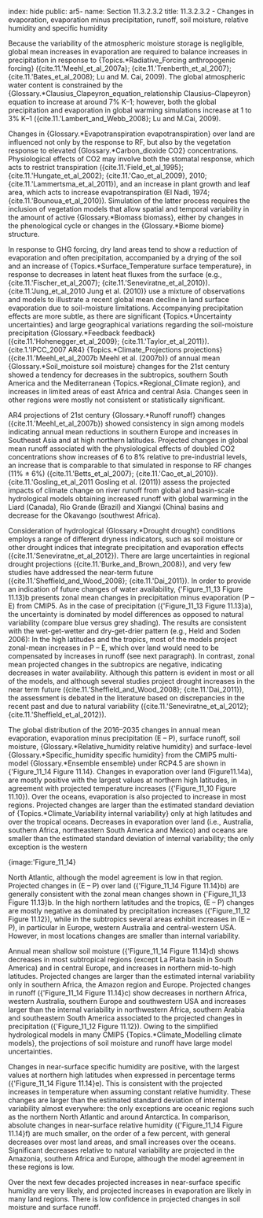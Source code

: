 index: hide
public: ar5-
name: Section 11.3.2.3.2
title: 11.3.2.3.2 - Changes in evaporation, evaporation minus precipitation, runoff, soil moisture, relative humidity and specific humidity

Because the variability of the atmospheric moisture storage is negligible, global mean increases in evaporation are required to balance increases in precipitation in response to {Topics.*Radiative_Forcing anthropogenic forcing} ({cite.11.'Meehl_et_al_2007a}; {cite.11.'Trenberth_et_al_2007}; {cite.11.'Bates_et_al_2008}; Lu and M. Cai, 2009). The global atmospheric water content is constrained by the {Glossary.*Clausius_Clapeyron_equation_relationship Clausius–Clapeyron} equation to increase at around 7% K–1; however, both the global precipitation and evaporation in global warming simulations increase at 1 to 3% K–1 ({cite.11.'Lambert_and_Webb_2008}; Lu and M.Cai, 2009).

Changes in {Glossary.*Evapotranspiration evapotranspiration} over land are influenced not only by the response to RF, but also by the vegetation response to elevated {Glossary.*Carbon_dioxide CO2} concentrations. Physiological effects of CO2 may involve both the stomatal response, which acts to restrict transpiration ({cite.11.'Field_et_al_1995}; {cite.11.'Hungate_et_al_2002}; {cite.11.'Cao_et_al_2009}, 2010; {cite.11.'Lammertsma_et_al_2011}), and an increase in plant growth and leaf area, which acts to increase evapotranspiration (El Nadi, 1974; {cite.11.'Bounoua_et_al_2010}). Simulation of the latter process requires the inclusion of vegetation models that allow spatial and temporal variability in the amount of active {Glossary.*Biomass biomass}, either by changes in the phenological cycle or changes in the {Glossary.*Biome biome} structure.

In response to GHG forcing, dry land areas tend to show a reduction of evaporation and often precipitation, accompanied by a drying of the soil and an increase of {Topics.*Surface_Temperature surface temperature}, in response to decreases in latent heat fluxes from the surface (e.g., {cite.11.'Fischer_et_al_2007}; {cite.11.'Seneviratne_et_al_2010}). {cite.11.'Jung_et_al_2010 Jung et al. (2010)} use a mixture of observations and models to illustrate a recent global mean decline in land surface evaporation due to soil-moisture limitations. Accompanying precipitation effects are more subtle, as there are significant {Topics.*Uncertainty uncertainties} and large geographical variations regarding the soil-moisture precipitation {Glossary.*Feedback feedback} ({cite.11.'Hohenegger_et_al_2009}; {cite.11.'Taylor_et_al_2011}). {cite.1.'IPCC_2007 AR4} {Topics.*Climate_Projections projections} ({cite.11.'Meehl_et_al_2007b Meehl et al. (2007b)} of annual mean {Glossary.*Soil_moisture soil moisture} changes for the 21st century showed a tendency for decreases in the subtropics, southern South America and the Mediterranean {Topics.*Regional_Climate region}, and increases in limited areas of east Africa and central Asia. Changes seen in other regions were mostly not consistent or statistically significant.

AR4 projections of 21st century {Glossary.*Runoff runoff} changes ({cite.11.'Meehl_et_al_2007b}) showed consistency in sign among models indicating annual mean reductions in southern Europe and increases in Southeast Asia and at high northern latitudes. Projected changes in global mean runoff associated with the physiological effects of doubled CO2 concentrations show increases of 6 to 8% relative to pre-industrial levels, an increase that is comparable to that simulated in response to RF changes (11% ± 6%) ({cite.11.'Betts_et_al_2007}; {cite.11.'Cao_et_al_2010}). {cite.11.'Gosling_et_al_2011 Gosling et al. (2011)} assess the projected impacts of climate change on river runoff from global and basin-scale hydrological models obtaining increased runoff with global warming in the Liard (Canada), Rio Grande (Brazil) and Xiangxi (China) basins and decrease for the Okavango (southwest Africa).

Consideration of hydrological {Glossary.*Drought drought} conditions employs a range of different dryness indicators, such as soil moisture or other drought indices that integrate precipitation and evaporation effects ({cite.11.'Seneviratne_et_al_2012}). There are large uncertainties in regional drought projections ({cite.11.'Burke_and_Brown_2008}), and very few studies have addressed the near-term future ({cite.11.'Sheffield_and_Wood_2008}; {cite.11.'Dai_2011}). In order to provide an indication of future changes of water availability, {'Figure_11_13 Figure 11.13}b presents zonal mean changes in precipitation minus evaporation (P – E) from CMIP5. As in the case of precipitation ({'Figure_11_13 Figure 11.13}a), the uncertainty is dominated by model differences as opposed to natural variability (compare blue versus grey shading). The results are consistent with the wet-get-wetter and dry-get-drier pattern (e.g., Held and Soden 2006): In the high latitudes and the tropics, most of the models project zonal-mean increases in P – E, which over land would need to be compensated by increases in runoff (see next paragraph). In contrast, zonal mean projected changes in the subtropics are negative, indicating decreases in water availability. Although this pattern is evident in most or all of the models, and although several studies project drought increases in the near term future ({cite.11.'Sheffield_and_Wood_2008}; {cite.11.'Dai_2011}), the assessment is debated in the literature based on discrepancies in the recent past and due to natural variability ({cite.11.'Seneviratne_et_al_2012}; {cite.11.'Sheffield_et_al_2012}).

The global distribution of the 2016–2035 changes in annual mean evaporation, evaporation minus precipitation (E – P), surface runoff, soil moisture, {Glossary.*Relative_humidity relative humidity} and surface-level {Glossary.*Specific_humidity specific humidity} from the CMIP5 multi-model {Glossary.*Ensemble ensemble} under RCP4.5 are shown in {'Figure_11_14 Figure 11.14}. Changes in evaporation over land (Figure11.14a), are mostly positive with the largest values at northern high latitudes, in agreement with projected temperature increases ({'Figure_11_10 Figure 11.10}). Over the oceans, evaporation is also projected to increase in most regions. Projected changes are larger than the estimated standard deviation of {Topics.*Climate_Variability internal variability} only at high latitudes and over the tropical oceans. Decreases in evaporation over land (i.e., Australia, southern Africa, northeastern South America and Mexico) and oceans are smaller than the estimated standard deviation of internal variability; the only exception is the western

{image:'Figure_11_14}

North Atlantic, although the model agreement is low in that region. Projected changes in (E – P) over land ({'Figure_11_14 Figure 11.14}b) are generally consistent with the zonal mean changes shown in {'Figure_11_13 Figure 11.13}b. In the high northern latitudes and the tropics, (E – P) changes are mostly negative as dominated by precipitation increases ({'Figure_11_12 Figure 11.12}), while in the subtropics several areas exhibit increases in (E – P), in particular in Europe, western Australia and central-western USA. However, in most locations changes are smaller than internal variability.

Annual mean shallow soil moisture ({'Figure_11_14 Figure 11.14}d) shows decreases in most subtropical regions (except La Plata basin in South America) and in central Europe, and increases in northern mid-to-high latitudes. Projected changes are larger than the estimated internal variability only in southern Africa, the Amazon region and Europe. Projected changes in runoff ({'Figure_11_14 Figure 11.14}c) show decreases in northern Africa, western Australia, southern Europe and southwestern USA and increases larger than the internal variability in northwestern Africa, southern Arabia and southeastern South America associated to the projected changes in precipitation ({'Figure_11_12 Figure 11.12}). Owing to the simplified hydrological models in many CMIP5 {Topics.*Climate_Modelling climate models}, the projections of soil moisture and runoff have large model uncertainties.

Changes in near-surface specific humidity are positive, with the largest values at northern high latitudes when expressed in percentage terms ({'Figure_11_14 Figure 11.14}e). This is consistent with the projected increases in temperature when assuming constant relative humidity. These changes are larger than the estimated standard deviation of internal variability almost everywhere: the only exceptions are oceanic regions such as the northern North Atlantic and around Antarctica. In comparison, absolute changes in near-surface relative humidity ({'Figure_11_14 Figure 11.14}f) are much smaller, on the order of a few percent, with general decreases over most land areas, and small increases over the oceans. Significant decreases relative to natural variability are projected in the Amazonia, southern Africa and Europe, although the model agreement in these regions is low.

Over the next few decades projected increases in near-surface specific humidity are very likely, and projected increases in evaporation are likely in many land regions. There is low confidence in projected changes in soil moisture and surface runoff.
